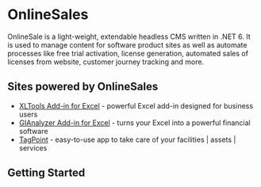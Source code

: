 # OnlineSales

OnlineSale is a light-weight, extendable headless CMS written in .NET 6. It is used to manage content for software product sites as well as automate processes like free trial activation, license generation, automated sales of licenses from website, customer journey tracking and more.

## Sites powered by OnlineSales

- [XLTools Add-in for Excel](https://xltools.net) - powerful Excel add-in designed for business users
- [GIAnalyzer Add-in for Excel](https://gianalyzer.com) - turns your Excel into a powerful financial software
- [TagPoint](https://tagpoint.co.uk) - easy-to-use app to take care of your facilities | assets | services

## Getting Started



